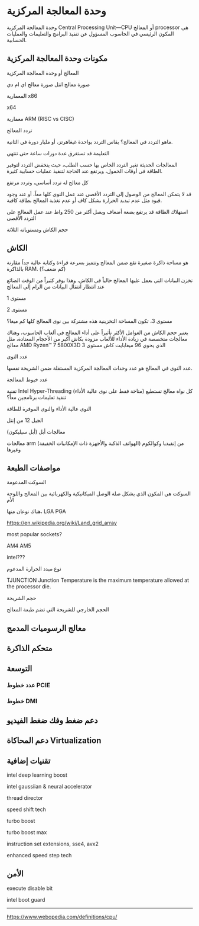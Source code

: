 # وحدة المعالجة المركزية

وحدة المعالجة المركزية Central Processing Unit&mdash;CPU أو المعالج processor هي المكون الرئيسي في الحاسوب المسؤول عن تنفيذ البرامج والتعليمات والعمليات الحسابية.

## مكونات وحدة المعالجة المركزية


المعالج أو وحدة المعالجة المركزية



صورة معالج انتل
صورة معالج اي ام دي

المعمارية x86

x64

معمارية ARM (RISC vs CISC)

تردد المعالج

ماهو التردد في المعالج؟ يقاس التردد بواحدة غيغاهرتز، أو مليار دورة في الثانية.

التعليمة قد تستغرق عدة دورات ساعة حتى تنتهي

المعالجات الحديثة تغير التردد الخاص بها حسب الطلب، حيث ينخفض التردد لتوفير الطاقة في أوقات الخمول، ويرتفع عند الحاجة لتنفيذ عمليات حسابية كثيرة.

كل معالج له تردد أساسي، وتردد مرتفع

قد لا يتمكن المعالج من الوصول إلى التردد الأقصى عند عمل النوى كلها معاً، أو عند وجود قيود مثل عدم تبديد الحرارة بشكل كاف أو عدم تغذية المعالج بطاقة كافية.

استهلاك الطاقة قد يرتفع بضعة أضعاف ويصل أكثر من 250 واط عند عمل المعالج على التردد الأقصى

حجم الكاش ومستوياته الثلاثة

## الكاش

هو مساحة ذاكرة صغيرة تقع ضمن المعالج وتتميز بسرعة قراءة وكتابة عالية جداً مقارنة بالذاكرة RAM. (كم ضعف؟)

تخزن البيانات التي يعمل عليها المعالج حالياً في الكاش، وهذا يوفر كثيراً من الوقت الضائع عند انتظار انتقال البيانات من الرام إلى المعالج

مستوى 1

مستوى 2

مستوى 3، تكون المساحة التخزينية هذه مشتركة بين نوى المعالج كلها
كم ميغا؟

يعتبر حجم الكاش من العوامل الأكثر تأثيراً على أداء المعالج في ألعاب الحاسوب، وهناك معالجات متخصصة في زيادة الأداء للألعاب مزودة بكاش أكبر من الأحجام المعتادة، مثل معالج AMD Ryzen™ 7 5800X3D الذي يحوي 96 ميغابايت كاش مستوى 3

عدد النوى

عدد النوى في المعالج هو عدد وحدات المعالجة المركزية المستقلة ضمن الشريحة نفسها.

عدد خيوط المعالجة

تقنية Intel Hyper-Threading (متاحة فقط على نوى عالية الأداء)
كل نواة معالج تستطيع تنفيذ تعليمات برنامجين معاً؟

النوى عالية الأداء والنوى الموفرة للطاقة

الجيل 12 من إنتل


معالجات أبل (أبل سيليكون)

معالجات arm (الهواتف الذكية والأجهزة ذات الإمكانيات الخفيفة)
من إنفيديا وكوالكوم وغيرها

## مواصفات الطبعة

السوكت المدعومة

السوكت هي المكون الذي يشكل صلة الوصل الميكانيكية والكهربائية بين المعالج واللوحة الأم

هناك نوعان منها، LGA
PGA

https://en.wikipedia.org/wiki/Land_grid_array

most popular sockets?

AM4
AM5

intel???

نوع مبدد الحرارة المدعوم

TJUNCTION
Junction Temperature is the maximum temperature allowed at the processor die.

حجم الشريحة

الحجم الخارجي للشريحة التي تضم طبعة المعالج

## معالج الرسوميات المدمج

## متحكم الذاكرة

## التوسعة
### عدد خطوط PCIE
### خطوط DMI

## دعم ضغط وفك ضغط الفيديو

## دعم المحاكاة Virtualization

## تقنيات إضافية

intel deep learning boost

intel gaussiian & neural accelerator

thread director

speed shift tech

turbo boost

turbo boost max

instruction set extensions, sse4, avx2

enhanced speed step tech

## الأمن

execute disable bit

intel boot guard


---

https://www.webopedia.com/definitions/cpu/
